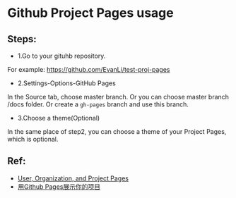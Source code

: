 # Github Project Pages usage

## Steps:

- 1.Go to your gituhb repository.

For example: https://github.com/EvanLi/test-proj-pages

- 2.Settings-Options-GitHub Pages

In the Source tab, choose master branch. Or you can choose master branch /docs folder. Or create a `gh-pages` branch and use this branch.

- 3.Choose a theme(Optional)

In the same place of step2, you can choose a theme of your Project Pages, which is optional.

## Ref:

- [User, Organization, and Project Pages](https://help.github.com/articles/user-organization-and-project-pages/)
- [用Github Pages展示你的项目](https://segmentfault.com/a/1190000004639130)
